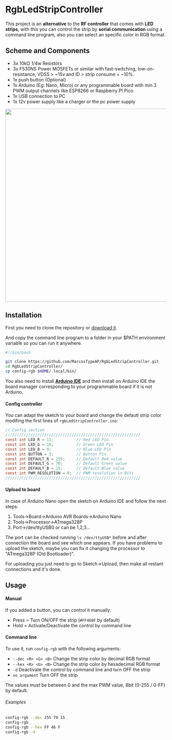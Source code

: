# RgbLedStripController

This project is an **alternative** to the **RF controller** that comes with **LED strips**, with this you can control the strip by **serial communication** using a command line program, also you can select an specific color in RGB format. 

Scheme and Components
---------------------

- 3x 10kΩ 1/4w Resistors
- 3x F530NS Power MOSFETs or similar with fast-switching, low-on-resistance, VDSS > ~15v and ID > strip consume + ~10%.
- 1x push button (Optional)
- 1x Arduino (Eg: Nano, Micro) or any programmable board with min 3 PWM output channels like ESP8266 or Raspberry PI Pico
- 1x USB connection to PC
- 1x 12v power supply like a charger or the pc power supply

<img src="https://i.ibb.co/4MG5VJx/rgb-led-strip-controller.png" height="600px">

Installation
------------

First you need to clone the repository or [download it](https://github.com/MarcosTypeAP/RgbLedStripController/archive/refs/heads/main.zip).

And copy the command line program to a folder in your $PATH environment variable so you can run it anywhere.

```bash
#!/bin/bash

git clone https://github.com/MarcosTypeAP/RgbLedStripController.git
cd RgbLedStripController/
cp config-rgb $HOME/.local/bin/
```

You also need to install [**Arduino IDE**](https://www.arduino.cc/en/software) and then install on Arduino IDE the board manager corresponding to your programmable board if it is not Arduino.

#### Config controller

You can adapt the sketch to your board and change the defautl strip color modifing the first lines of `rgbLedStripController.ino`:

```c
// Config section
///////////////////////////////////////////////////////////
const int LED_R = 11;          // Red LED Pin
const int LED_G = 10;          // Green LED Pin
const int LED_B = 9;           // Blue LED Pin
const int BUTTON = 3;          // Button Pin
const int DEFAULT_R = 255;     // Default Red value
const int DEFAULT_G = 70;      // Default Green value
const int DEFAULT_B = 15;      // Default Blue value
const int PWM_RESOLUTION = 8;  // PWM resolution in Bits
///////////////////////////////////////////////////////////
```

#### Upload to board

In case of Arduino Nano open the sketch on Arduino IDE and follow the next steps:
1. Tools->Board->Arduino AVR Boards->Arduino Nano
2. Tools->Processor->ATmega328P
3. Port->/dev/ttyUSB0 or can be 1,2,3...

The port can be checked running `ls /dev/ttyUSB*` before and after connection the board and see which one appears. If you have problems to upload the sketch, maybe you can fix it changing the processor to "ATmega328P (Old Bootloader)".

For uploading you just need to go to Sketch->Upload, then make all restant connections and it's done.

Usage
-----

#### Manual

If you added a button, you can control it manually:
- Press = Turn ON/OFF the strip (`#FF460F` by default)
- Hold = Activate/Deactivate the control by command line

#### Command line

To use it, run `config-rgb` with the following arguments:
- `--dec <R> <G> <B>` Change the strip color by decimal RGB format
- `--hex <R> <G> <B>` Change the strip color by hexadecimal RGB format 
- `-d` Deactivate the control by command line and turn OFF the strip
- `no argument` Turn OFF the strip

The values must be between 0 and the max PWM value, 8bit (0-255 / 0-FF) by default.

###### Examples

```bash
config-rgb --dec 255 70 15
config-rgb
config-rgb --hex FF 46 F
config-rgb -d
```
